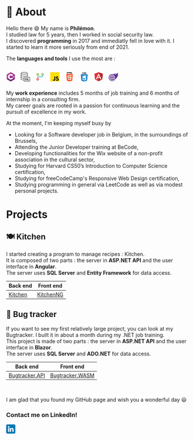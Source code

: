 👤 About
===============

Hello there 😄 My name is **Philémon**.  
I studied law for 5 years, then I worked in social security law.  
I discovered **programming** in 2017 and immediatly fell in love with it. I started to learn it more seriously from end of 2021.

The **languages and tools** I use the most are :

![C#](./csharp.png "C#") &nbsp; 
![T-SQL](./sql.png "T-SQL") &nbsp; 
![Git](./git.png "Git") &nbsp; 
![JavaScript](./js.png "JavaScript") &nbsp; 
![HTML](./html.png "HTML") &nbsp; 
![CSS](./css.png "CSS") &nbsp; 
![Angular](./angular.png "Angular") &nbsp; 
![Blazor](./blazor.png "Blazor") 
---

My **work experience** includes 5 months of job training and 6 months of internship in a consulting firm.  
My career goals are rooted in a passion for continuous learning and the pursuit of excellence in my work.

At the moment, I'm keeping myself busy by

- Looking for a Software developer job in Belgium, in the surroundings of Brussels,
- Attending the Junior Developer training at BeCode,
- Developing functionalities for the Wix website of a non-profit association in the cultural sector,
- Studying for Harvard CS50’s Introduction to Computer Science certification,
- Studying for freeCodeCamp's Responsive Web Design certification,
- Studying programming in general via LeetCode as well as via modest personal projects.

Projects
===============

## 🍽️ Kitchen

I started creating a program to manage recipes : Kitchen.  
It is composed of two parts : the server in **ASP.NET API** and the user interface in **Angular**.  
The server uses **SQL Server** and **Entity Framework** for data access.

| Back end  | Front end |
| --------- | --------- |
| [Kitchen](https://github.com/PhilemonPhilippin/Kitchen-repo)| [KitchenNG](https://github.com/PhilemonPhilippin/KitchenNG-repo)|

## 🐞 Bug tracker

If you want to see my first relatively large project, you can look at my Bugtracker.
I built it in about a month during my .NET job training.  
This project is made of two parts : the server in **ASP.NET API** and the user interface in **Blazor**.  
The server uses **SQL Server** and **ADO.NET** for data access.

| Back end  | Front end |
| --------- | --------- |
| [Bugtracker.API](https://github.com/PhilemonPhilippin/Bugtracker.API-repo)| [Bugtracker.WASM](https://github.com/PhilemonPhilippin/Bugtracker.WASM-repo)|

<br/>

I am glad that you found my GitHub page and wish you a wonderful day 😃

### Contact me on LinkedIn!

[![LinkedIn - Philémon Philippin](/linkedin.png)](https://www.linkedin.com/in/philemonphilippin/ "LinkedIn vers philemonphilippin")
